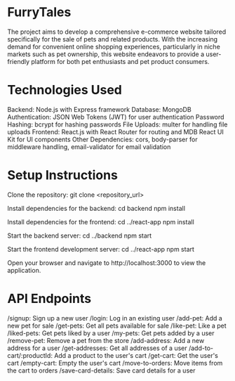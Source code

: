 # FurryTales
The project aims to develop a comprehensive e-commerce website tailored specifically for the sale of pets and related products. With the increasing demand for convenient online shopping experiences, particularly in niche markets such as pet ownership, this website endeavors to provide a user-friendly platform for both pet enthusiasts and pet product consumers.

# Technologies Used
Backend: Node.js with Express framework
Database: MongoDB
Authentication: JSON Web Tokens (JWT) for user authentication
Password Hashing: bcrypt for hashing passwords
File Uploads: multer for handling file uploads
Frontend: React.js with React Router for routing and MDB React UI Kit for UI components
Other Dependencies: cors, body-parser for middleware handling, email-validator for email validation

# Setup Instructions

Clone the repository:
git clone <repository_url>

Install dependencies for the backend:
cd backend
npm install

Install dependencies for the frontend:
cd ../react-app
npm install

Start the backend server: 
cd ../backend
npm start

Start the frontend development server:
cd ../react-app
npm start

Open your browser and navigate to http://localhost:3000 to view the application.

# API Endpoints
/signup: Sign up a new user
/login: Log in an existing user
/add-pet: Add a new pet for sale
/get-pets: Get all pets available for sale
/like-pet: Like a pet
/liked-pets: Get pets liked by a user
/my-pets: Get pets added by a user
/remove-pet: Remove a pet from the store
/add-address: Add a new address for a user
/get-addresses: Get all addresses of a user
/add-to-cart/:productId: Add a product to the user's cart
/get-cart: Get the user's cart
/empty-cart: Empty the user's cart
/move-to-orders: Move items from the cart to orders
/save-card-details: Save card details for a user
